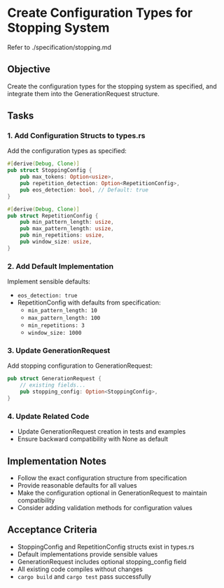 # Create Configuration Types for Stopping System

Refer to ./specification/stopping.md

## Objective

Create the configuration types for the stopping system as specified, and integrate them into the GenerationRequest structure.

## Tasks

### 1. Add Configuration Structs to types.rs
Add the configuration types as specified:

```rust
#[derive(Debug, Clone)]
pub struct StoppingConfig {
    pub max_tokens: Option<usize>,
    pub repetition_detection: Option<RepetitionConfig>,
    pub eos_detection: bool, // Default: true
}

#[derive(Debug, Clone)]
pub struct RepetitionConfig {
    pub min_pattern_length: usize,
    pub max_pattern_length: usize,
    pub min_repetitions: usize,
    pub window_size: usize,
}
```

### 2. Add Default Implementation
Implement sensible defaults:
- `eos_detection: true`
- RepetitionConfig with defaults from specification:
  - `min_pattern_length: 10`
  - `max_pattern_length: 100`
  - `min_repetitions: 3`
  - `window_size: 1000`

### 3. Update GenerationRequest
Add stopping configuration to GenerationRequest:
```rust
pub struct GenerationRequest {
    // existing fields...
    pub stopping_config: Option<StoppingConfig>,
}
```

### 4. Update Related Code
- Update GenerationRequest creation in tests and examples
- Ensure backward compatibility with None as default

## Implementation Notes

- Follow the exact configuration structure from specification
- Provide reasonable defaults for all values
- Make the configuration optional in GenerationRequest to maintain compatibility
- Consider adding validation methods for configuration values

## Acceptance Criteria

- StoppingConfig and RepetitionConfig structs exist in types.rs
- Default implementations provide sensible values
- GenerationRequest includes optional stopping_config field
- All existing code compiles without changes
- `cargo build` and `cargo test` pass successfully